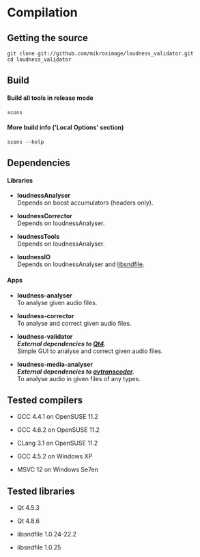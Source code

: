 # Compilation

## Getting the source

```
git clone git://github.com/mikrosimage/loudness_validator.git  
cd loudness_validator
```


## Build

#### Build all tools in release mode
```
scons
```

#### More build info ('Local Options' section)
```
scons --help
```


## Dependencies

#### Libraries

* __loudnessAnalyser__  
Depends on boost accumulators (headers only).

* __loudnessCorrector__  
Depends on loudnessAnalyser.

* __loudnessTools__  
Depends on loudnessAnalyser.

* __loudnessIO__  
Depends on loudnessAnalyser and [libsndfile](http://www.mega-nerd.com/libsndfile/).

#### Apps

* __loudness-analyser__  
To analyse given audio files.

* __loudness-corrector__  
To analyse and correct given audio files.

* __loudness-validator__  
___External dependencies to [Qt4](http://qt.nokia.com/products/).___  
Simple GUI to analyse and correct given audio files.

* __loudness-media-analyser__  
___External dependencies to [avtranscoder](https://github.com/avTranscoder/avTranscoder).___  
To analyse audio in given files of any types.

## Tested compilers

* GCC 4.4.1 on OpenSUSE 11.2
* GCC 4.6.2 on OpenSUSE 11.2
* CLang 3.1 on OpenSUSE 11.2

* GCC 4.5.2 on Windows XP
* MSVC 12 on Windows Se7en


## Tested libraries

* Qt 4.5.3  
* Qt 4.8.6

* libsndfile 1.0.24-22.2
* libsndfile 1.0.25
